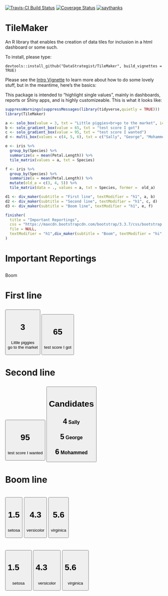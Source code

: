 
[![Travis-CI Build
Status](https://travis-ci.org/DataStrategist/TileMaker.svg?branch=master)](https://travis-ci.org/DataStrategist/TileMaker)
[![Coverage
Status](https://coveralls.io/repos/github/DataStrategist/TileMaker/badge.svg?branch=master)](https://coveralls.io/github/DataStrategist/TileMaker?branch=master)
[![saythanks](https://img.shields.io/badge/say-thanks-ff69b4.svg)](https://saythanks.io/to/DataStrategist)

# TileMaker

An R library that enables the creation of data tiles for inclusion in a
html dashboard or some such.

To install, please type:

    devtools::install_github("DataStrategist/TileMaker", build_vignettes = TRUE)

Please see the [Intro
Vignette](http://datastrategist.github.io/TileMaker/articles/Intro.html)
to learn more about how to do some lovely stuff, but in the meantime,
here’s the basics:

This package is intended to “highlight single values”, mainly in
dashboards, reports or Shiny apps, and is highly customizeable. This is
what it looks like:

``` r
suppressWarnings(suppressMessages(library(tidyverse,quietly = TRUE)))
library(TileMaker)

a <- solo_box(value = 3, txt = "Little piggies<br>go to the market", icon = "piggy-bank")
b <- solo_gradient_box(value = 65, txt = "test score I got")
c <- solo_gradient_box(value = 95, txt = "test score I wanted")
d <- multi_box(values = c(4, 5, 6), txt = c("Sally", "George", "Mohammed"), icons = c("check", "plus", "calendar"), title = "Candidates")

e <- iris %>%
  group_by(Species) %>%
  summarize(a = mean(Petal.Length)) %>%
  tile_matrix(values = a, txt = Species)

f <- iris %>%
  group_by(Species) %>%
  summarize(a = mean(Petal.Length)) %>%
  mutate(old_a = c(3, 4, 5)) %>%
  tile_matrix(data = ., values = a, txt = Species, former =  old_a)

d1 <- div_maker(subtitle = "First line", textModifier = "h1", a, b)
d2 <- div_maker(subtitle = "Second line", textModifier = "h1", c, d)
d3 <- div_maker(subtitle = "Boom line", textModifier = "h1", e, f)

finisher(
  title = "Important Reportings", 
  css = "https://maxcdn.bootstrapcdn.com/bootstrap/3.3.7/css/bootstrap.min.css",
  file = NULL, 
  textModifier = "h1",div_maker(subtitle = "Boom", textModifier = "hi",d1, d2, d3)
)
```

<!--html_preserve-->

<html>

<body>

<h1>

Important Reportings

</h1>

<div>

<hi>Boom</hi>

<div class="container">

<h1>

First line

</h1>

<a> <button class="btn btn-md btn-info" color="info" role="button">

<h1>

<i class="glyphicon glyphicon-piggy-bank"></i> 3

</h1>

Little piggies<br>go to the market </button> </a> <a>
<button class="btn btn-md btn-warning" color="warning" role="button">

<h1>

65

</h1>

test score I got </button> </a>

</div>

<div class="container">

<h1>

Second line

</h1>

<a>
<button class="btn btn-md btn-success" color="success" role="button">

<h1>

95

</h1>

test score I wanted </button> </a> <a>
<button class="btn btn-md btn-info" color="info" role="button">

<h1>

Candidates

</h1>

<h3>

<i class="glyphicon glyphicon-check"></i>
<span style="font-size:150%">4</span> Sally

</h3>

<h3>

<i class="glyphicon glyphicon-plus"></i>
<span style="font-size:150%">5</span> George

</h3>

<h3>

<i class="glyphicon glyphicon-calendar"></i>
<span style="font-size:150%">6</span> Mohammed

</h3>

</button>

</a>

</div>

<div class="container">

<h1>

Boom line

</h1>

<a>

<h1>

</h1>

<div class="container">

<h2>

<a> <button class="btn btn-2 btn-danger" color="danger" role="button">

<h1>

1.5

</h1>

setosa </button> </a> <a>
<button class="btn btn-2 btn-danger" color="danger" role="button">

<h1>

4.3

</h1>

versicolor </button> </a> <a>
<button class="btn btn-2 btn-danger" color="danger" role="button">

<h1>

5.6

</h1>

virginica </button> </a>

</h2>

</div>

</a> <a>

<h1>

</h1>

<div class="container">

<h2>

<a> <button class="btn btn-2 btn-danger" color="danger" role="button">

<h1>

1.5 <sup style="font-size: 12px;color:#EEEEEE;vertical-align: top;">
<i class="glyphicon glyphicon-chevron-down" style="font-size: 10px; vertical-align: top;"></i>
50% </sup>

</h1>

setosa </button> </a> <a>
<button class="btn btn-2 btn-danger" color="danger" role="button">

<h1>

4.3 <sup style="font-size: 12px;color:#EEEEEE;vertical-align: top;">
<i class="glyphicon glyphicon-chevron-up" style="font-size: 10px; vertical-align: top;"></i>
7.5% </sup>

</h1>

versicolor </button> </a> <a>
<button class="btn btn-2 btn-danger" color="danger" role="button">

<h1>

5.6 <sup style="font-size: 12px;color:#EEEEEE;vertical-align: top;">
<i class="glyphicon glyphicon-chevron-up" style="font-size: 10px; vertical-align: top;"></i>
12% </sup>

</h1>

virginica </button> </a>

</h2>

</div>

</a>

</div>

</div>

</body>

</html>

<!--/html_preserve-->

